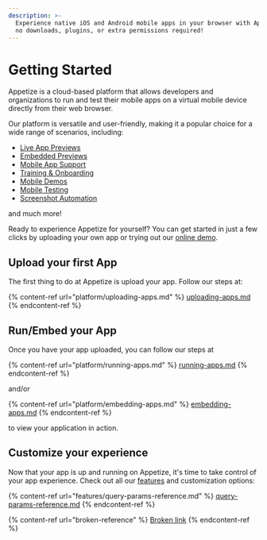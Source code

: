 ```yaml
---
description: >-
  Experience native iOS and Android mobile apps in your browser with Appetize -
  no downloads, plugins, or extra permissions required!
---
```


# Getting Started

Appetize is a cloud-based platform that allows developers and organizations to run and test their mobile apps on a virtual mobile device directly from their web browser.

Our platform is versatile and user-friendly, making it a popular choice for a wide range of scenarios, including:

* [Live App Previews](https://appetize.io/use-cases/live-app-previews)
* [Embedded Previews](https://appetize.io/use-cases/embedded-previews)
* [Mobile App Support](https://appetize.io/use-cases/mobile-app-support)
* [Training & Onboarding](https://appetize.io/use-cases/training-onboarding)
* [Mobile Demos](https://appetize.io/use-cases/mobile-demos)
* [Mobile Testing](https://appetize.io/use-cases/mobile-app-testing)
* [Screenshot Automation](https://appetize.io/use-cases/screenshot-automation)

and much more!

Ready to experience Appetize for yourself? You can get started in just a few clicks by uploading your own app or trying out our [online demo](https://appetize.io/demo).

## Upload your first App

The first thing to do at Appetize is upload your app. Follow our steps at:

{% content-ref url="platform/uploading-apps.md" %}
[uploading-apps.md](platform/uploading-apps.md)
{% endcontent-ref %}

## Run/Embed your App

Once you have your app uploaded, you can follow our steps at

{% content-ref url="platform/running-apps.md" %}
[running-apps.md](platform/running-apps.md)
{% endcontent-ref %}

and/or

{% content-ref url="platform/embedding-apps.md" %}
[embedding-apps.md](platform/embedding-apps.md)
{% endcontent-ref %}

to view your application in action.

## Customize your experience

Now that your app is up and running on Appetize, it's time to take control of your app experience. Check out all our [features](broken-reference/) and customization options:

{% content-ref url="features/query-params-reference.md" %}
[query-params-reference.md](features/query-params-reference.md)
{% endcontent-ref %}

{% content-ref url="broken-reference" %}
[Broken link](broken-reference)
{% endcontent-ref %}
